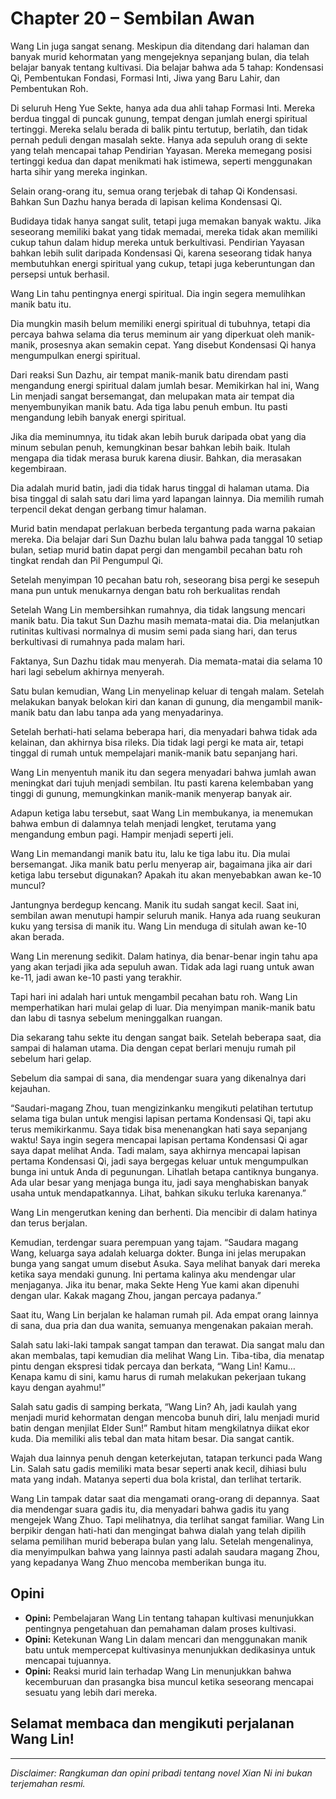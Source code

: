 # Chapter 20 – Sembilan Awan

Wang Lin juga sangat senang. Meskipun dia ditendang dari halaman dan banyak murid kehormatan yang mengejeknya sepanjang bulan, dia telah belajar banyak tentang kultivasi. Dia belajar bahwa ada 5 tahap: Kondensasi Qi, Pembentukan Fondasi, Formasi Inti, Jiwa yang Baru Lahir, dan Pembentukan Roh.

Di seluruh Heng Yue Sekte, hanya ada dua ahli tahap Formasi Inti. Mereka berdua tinggal di puncak gunung, tempat dengan jumlah energi spiritual tertinggi. Mereka selalu berada di balik pintu tertutup, berlatih, dan tidak pernah peduli dengan masalah sekte. Hanya ada sepuluh orang di sekte yang telah mencapai tahap Pendirian Yayasan. Mereka memegang posisi tertinggi kedua dan dapat menikmati hak istimewa, seperti menggunakan harta sihir yang mereka inginkan.

Selain orang-orang itu, semua orang terjebak di tahap Qi Kondensasi. Bahkan Sun Dazhu hanya berada di lapisan kelima Kondensasi Qi.

Budidaya tidak hanya sangat sulit, tetapi juga memakan banyak waktu. Jika seseorang memiliki bakat yang tidak memadai, mereka tidak akan memiliki cukup tahun dalam hidup mereka untuk berkultivasi. Pendirian Yayasan bahkan lebih sulit daripada Kondensasi Qi, karena seseorang tidak hanya membutuhkan energi spiritual yang cukup, tetapi juga keberuntungan dan persepsi untuk berhasil.

Wang Lin tahu pentingnya energi spiritual. Dia ingin segera memulihkan manik batu itu.

Dia mungkin masih belum memiliki energi spiritual di tubuhnya, tetapi dia percaya bahwa selama dia terus meminum air yang diperkuat oleh manik-manik, prosesnya akan semakin cepat. Yang disebut Kondensasi Qi hanya mengumpulkan energi spiritual.

Dari reaksi Sun Dazhu, air tempat manik-manik batu direndam pasti mengandung energi spiritual dalam jumlah besar. Memikirkan hal ini, Wang Lin menjadi sangat bersemangat, dan melupakan mata air tempat dia menyembunyikan manik batu. Ada tiga labu penuh embun. Itu pasti mengandung lebih banyak energi spiritual.

Jika dia meminumnya, itu tidak akan lebih buruk daripada obat yang dia minum sebulan penuh, kemungkinan besar bahkan lebih baik. Itulah mengapa dia tidak merasa buruk karena diusir. Bahkan, dia merasakan kegembiraan.

Dia adalah murid batin, jadi dia tidak harus tinggal di halaman utama. Dia bisa tinggal di salah satu dari lima yard lapangan lainnya. Dia memilih rumah terpencil dekat dengan gerbang timur halaman.

Murid batin mendapat perlakuan berbeda tergantung pada warna pakaian mereka. Dia belajar dari Sun Dazhu bulan lalu bahwa pada tanggal 10 setiap bulan, setiap murid batin dapat pergi dan mengambil pecahan batu roh tingkat rendah dan Pil Pengumpul Qi.

Setelah menyimpan 10 pecahan batu roh, seseorang bisa pergi ke sesepuh mana pun untuk menukarnya dengan batu roh berkualitas rendah

Setelah Wang Lin membersihkan rumahnya, dia tidak langsung mencari manik batu. Dia takut Sun Dazhu masih memata-matai dia. Dia melanjutkan rutinitas kultivasi normalnya di musim semi pada siang hari, dan terus berkultivasi di rumahnya pada malam hari.

Faktanya, Sun Dazhu tidak mau menyerah. Dia memata-matai dia selama 10 hari lagi sebelum akhirnya menyerah.

Satu bulan kemudian, Wang Lin menyelinap keluar di tengah malam. Setelah melakukan banyak belokan kiri dan kanan di gunung, dia mengambil manik-manik batu dan labu tanpa ada yang menyadarinya.

Setelah berhati-hati selama beberapa hari, dia menyadari bahwa tidak ada kelainan, dan akhirnya bisa rileks. Dia tidak lagi pergi ke mata air, tetapi tinggal di rumah untuk mempelajari manik-manik batu sepanjang hari.

Wang Lin menyentuh manik itu dan segera menyadari bahwa jumlah awan meningkat dari tujuh menjadi sembilan. Itu pasti karena kelembaban yang tinggi di gunung, memungkinkan manik-manik menyerap banyak air.

Adapun ketiga labu tersebut, saat Wang Lin membukanya, ia menemukan bahwa embun di dalamnya telah menjadi lengket, terutama yang mengandung embun pagi. Hampir menjadi seperti jeli.

Wang Lin memandangi manik batu itu, lalu ke tiga labu itu. Dia mulai bersemangat. Jika manik batu perlu menyerap air, bagaimana jika air dari ketiga labu tersebut digunakan? Apakah itu akan menyebabkan awan ke-10 muncul?

Jantungnya berdegup kencang. Manik itu sudah sangat kecil. Saat ini, sembilan awan menutupi hampir seluruh manik. Hanya ada ruang seukuran kuku yang tersisa di manik itu. Wang Lin menduga di situlah awan ke-10 akan berada.

Wang Lin merenung sedikit. Dalam hatinya, dia benar-benar ingin tahu apa yang akan terjadi jika ada sepuluh awan. Tidak ada lagi ruang untuk awan ke-11, jadi awan ke-10 pasti yang terakhir.

Tapi hari ini adalah hari untuk mengambil pecahan batu roh. Wang Lin memperhatikan hari mulai gelap di luar. Dia menyimpan manik-manik batu dan labu di tasnya sebelum meninggalkan ruangan.

Dia sekarang tahu sekte itu dengan sangat baik. Setelah beberapa saat, dia sampai di halaman utama. Dia dengan cepat berlari menuju rumah pil sebelum hari gelap.

Sebelum dia sampai di sana, dia mendengar suara yang dikenalnya dari kejauhan.

“Saudari-magang Zhou, tuan mengizinkanku mengikuti pelatihan tertutup selama tiga bulan untuk mengisi lapisan pertama Kondensasi Qi, tapi aku terus memikirkanmu. Saya tidak bisa menenangkan hati saya sepanjang waktu! Saya ingin segera mencapai lapisan pertama Kondensasi Qi agar saya dapat melihat Anda. Tadi malam, saya akhirnya mencapai lapisan pertama Kondensasi Qi, jadi saya bergegas keluar untuk mengumpulkan bunga ini untuk Anda di pegunungan. Lihatlah betapa cantiknya bunganya. Ada ular besar yang menjaga bunga itu, jadi saya menghabiskan banyak usaha untuk mendapatkannya. Lihat, bahkan sikuku terluka karenanya.”

Wang Lin mengerutkan kening dan berhenti. Dia mencibir di dalam hatinya dan terus berjalan.

Kemudian, terdengar suara perempuan yang tajam. “Saudara magang Wang, keluarga saya adalah keluarga dokter. Bunga ini jelas merupakan bunga yang sangat umum disebut Asuka. Saya melihat banyak dari mereka ketika saya mendaki gunung. Ini pertama kalinya aku mendengar ular menjaganya. Jika itu benar, maka Sekte Heng Yue kami akan dipenuhi dengan ular. Kakak magang Zhou, jangan percaya padanya.”

Saat itu, Wang Lin berjalan ke halaman rumah pil. Ada empat orang lainnya di sana, dua pria dan dua wanita, semuanya mengenakan pakaian merah.

Salah satu laki-laki tampak sangat tampan dan terawat. Dia sangat malu dan akan membalas, tapi kemudian dia melihat Wang Lin. Tiba-tiba, dia menatap pintu dengan ekspresi tidak percaya dan berkata, “Wang Lin! Kamu… Kenapa kamu di sini, kamu harus di rumah melakukan pekerjaan tukang kayu dengan ayahmu!”

Salah satu gadis di samping berkata, “Wang Lin? Ah, jadi kaulah yang menjadi murid kehormatan dengan mencoba bunuh diri, lalu menjadi murid batin dengan menjilat Elder Sun!” Rambut hitam mengkilatnya diikat ekor kuda. Dia memiliki alis tebal dan mata hitam besar. Dia sangat cantik.

Wajah dua lainnya penuh dengan keterkejutan, tatapan terkunci pada Wang Lin. Salah satu gadis memiliki mata besar seperti anak kecil, dihiasi bulu mata yang indah. Matanya seperti dua bola kristal, dan terlihat tertarik.

Wang Lin tampak datar saat dia mengamati orang-orang di depannya. Saat dia mendengar suara gadis itu, dia menyadari bahwa gadis itu yang mengejek Wang Zhuo. Tapi melihatnya, dia terlihat sangat familiar. Wang Lin berpikir dengan hati-hati dan mengingat bahwa dialah yang telah dipilih selama pemilihan murid beberapa bulan yang lalu. Setelah mengenalinya, dia menyimpulkan bahwa yang lainnya pasti adalah saudara magang Zhou, yang kepadanya Wang Zhuo mencoba memberikan bunga itu.

## Opini

- **Opini:** Pembelajaran Wang Lin tentang tahapan kultivasi menunjukkan pentingnya pengetahuan dan pemahaman dalam proses kultivasi.
- **Opini:** Ketekunan Wang Lin dalam mencari dan menggunakan manik batu untuk mempercepat kultivasinya menunjukkan dedikasinya untuk mencapai tujuannya.
- **Opini:** Reaksi murid lain terhadap Wang Lin menunjukkan bahwa kecemburuan dan prasangka bisa muncul ketika seseorang mencapai sesuatu yang lebih dari mereka.

## Selamat membaca dan mengikuti perjalanan Wang Lin!

---

_Disclaimer: Rangkuman dan opini pribadi tentang novel Xian Ni ini bukan terjemahan resmi._